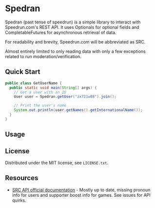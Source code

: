 # Spedran

Spedran (past tense of speedrun) is a simple library to interact with Speedrun.com's REST API.
It uses Optionals for optional fields and CompletableFutures for asynchronous retrieval of data.

For readability and brevity, Speedrun.com will be abbreviated as SRC.

Almost entirely limited to only reading data with only a few exceptions related to run moderation/verification.

## Quick Start

```java
public class GetUserName {
  public static void main(String[] args) {
    // Get a user with an ID
    User user = Spedran.getUser("zx721w08").join();

    // Print the user's name
    System.out.println(user.getNames().getInternationalName());
  }
}
```

## Usage

## License

Distributed under the MIT license, see `LICENSE.txt`.

## Resources

* [SRC API official documentation](https://github.com/speedruncomorg/api/) - Mostly up to date, missing pronoun info for users and supporter boost info for games. See issues for API quirks.
